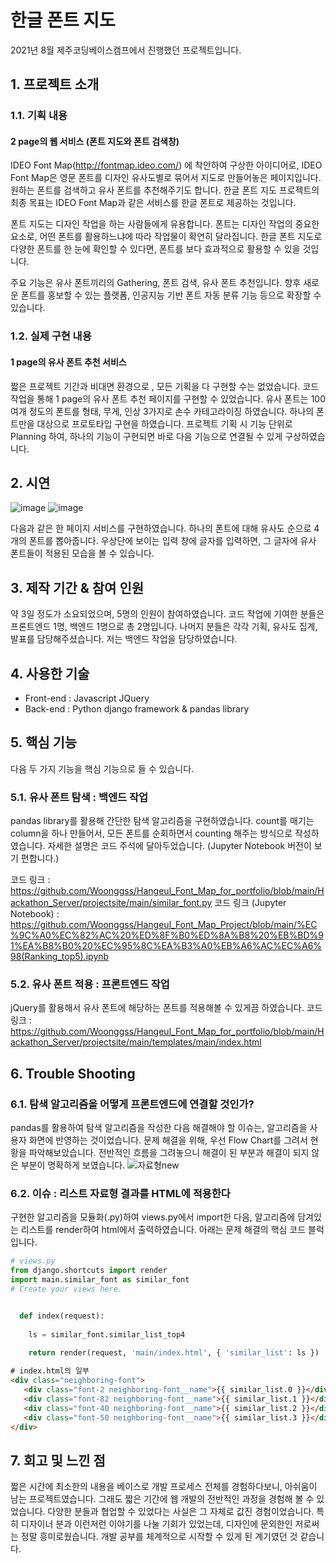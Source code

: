 # 한글 폰트 지도

2021년 8월 제주코딩베이스캠프에서 진행했던 프로젝트입니다.

## 1. 프로젝트 소개

### 1.1. 기획 내용

#### 2 page의 웹 서비스 (폰트 지도와 폰트 검색창)

IDEO Font Map(http://fontmap.ideo.com/) 에 착안하여 구상한 아이디어로, IDEO Font Map은 영문 폰트를 디자인 유사도별로 묶어서 지도로 만들어놓은 페이지입니다. 원하는 폰트를 검색하고 유사 폰트를 추천해주기도 합니다. 한글 폰트 지도 프로젝트의 최종 목표는 IDEO Font Map과 같은 서비스를 한글 폰트로 제공하는 것입니다.

폰트 지도는 디자인 작업을 하는 사람들에게 유용합니다. 폰트는 디자인 작업의 중요한 요소로, 어떤 폰트를 활용하느냐에 따라 작업물이 확연히 달라집니다. 한글 폰트 지도로 다양한 폰트를 한 눈에 확인할 수 있다면, 폰트를 보다 효과적으로 활용할 수 있을 것입니다.

주요 기능은 유사 폰트끼리의 Gathering, 폰트 검색, 유사 폰트 추천입니다. 향후 새로운 폰트를 홍보할 수 있는 플랫폼, 인공지능 기반 폰트 자동 분류 기능 등으로 확장할 수 있습니다.

### 1.2. 실제 구현 내용

#### 1 page의 유사 폰트 추천 서비스

짧은 프로젝트 기간과 비대면 환경으로 , 모든 기획을 다 구현할 수는 없었습니다. 코드 작업을 통해 1 page의 유사 폰트 추천 페이지를 구현할 수 있었습니다. 유사 폰트는 100여개 정도의 폰트를 형태, 무게, 인상 3가지로 손수 카테고라이징 하였습니다. 하나의 폰트만을 대상으로 프로토타입 구현을 하였습니다. 프로젝트 기획 시 기능 단위로 Planning 하여, 하나의 기능이 구현되면 바로 다음 기능으로 연결될 수 있게 구상하였습니다. 


## 2. 시연
![image](https://user-images.githubusercontent.com/88834958/134668451-b3e4e6ae-7ca9-479e-b019-431b3190f391.png)
![image](https://user-images.githubusercontent.com/88834958/134669869-efbc44da-f8f4-4593-9fac-f48d94711c08.png)

다음과 같은 한 페이지 서비스를 구현하였습니다. 하나의 폰트에 대해 유사도 순으로 4개의 폰트를 뽑아줍니다. 우상단에 보이는 입력 창에 글자를 입력하면, 그 글자에 유사 폰트들이 적용된 모습을 볼 수 있습니다.

## 3. 제작 기간 & 참여 인원

약 3일 정도가 소요되었으며, 5명의 인원이 참여하였습니다. 코드 작업에 기여한 분들은 프론트엔드 1명, 백엔드 1명으로 총 2명입니다. 나머지 분들은 각각 기획, 유사도 집계, 발표를 담당해주셨습니다. 저는 백엔드 작업을 담당하였습니다.

## 4. 사용한 기술

* Front-end : Javascript JQuery
* Back-end : Python django framework & pandas library

## 5. 핵심 기능

다음 두 가지 기능을 핵심 기능으로 들 수 있습니다.

### 5.1. 유사 폰트 탐색 : 백엔드 작업
  
  pandas library를 활용해 간단한 탐색 알고리즘을 구현하였습니다. count를 매기는 column을 하나 만들어서, 모든 폰트를 순회하면서 counting 해주는 방식으로 작성하였습니다.
  자세한 설명은 코드 주석에 달아두었습니다. (Jupyter Notebook 버전이 보기 편합니다.)
  
  코드 링크 : https://github.com/Woonggss/Hangeul_Font_Map_for_portfolio/blob/main/Hackathon_Server/projectsite/main/similar_font.py
  코드 링크 (Jupyter Notebook) : https://github.com/Woonggss/Hangeul_Font_Map_Project/blob/main/%EC%9C%A0%EC%82%AC%20%ED%8F%B0%ED%8A%B8%20%EB%BD%91%EA%B8%B0%20%EC%95%8C%EA%B3%A0%EB%A6%AC%EC%A6%98(Ranking_top5).ipynb
  
  
### 5.2. 유사 폰트 적용 : 프론트엔드 작업
  
  jQuery를 활용해서 유사 폰트에 해당하는 폰트를 적용해볼 수 있게끔 하였습니다.
  코드 링크 : https://github.com/Woonggss/Hangeul_Font_Map_for_portfolio/blob/main/Hackathon_Server/projectsite/main/templates/main/index.html
   
  
## 6. Trouble Shooting

### 6.1. 탐색 알고리즘을 어떻게 프론트엔드에 연결할 것인가?
  
  pandas를 활용하여 탐색 알고리즘을 작성한 다음 해결해야 할 이슈는, 알고리즘을 사용자 화면에 반영하는 것이었습니다. 문제 해결을 위해, 우선 Flow Chart를 그려서 현황을 파악해보았습니다.
  전반적인 흐름을 그려놓으니 해결이 된 부분과 해결이 되지 않은 부분이 명확하게 보였습니다.
  ![자료형new](https://user-images.githubusercontent.com/88834958/134769569-1a8c105b-6716-4dbb-a2b6-d22fa30e2f57.png)

  
### 6.2. 이슈 : 리스트 자료형 결과를 HTML에 적용한다

  구현한 알고리즘을 모듈화(.py)하여 views.py에서 import한 다음, 알고리즘에 담겨있는 리스트를 render하여 html에서 출력하였습니다. 아래는 문제 해결의 핵심 코드 블럭입니다.
  
  ```python
  # views.py
  from django.shortcuts import render
  import main.similar_font as similar_font
  # Create your views here.


    def index(request):
    
      ls = similar_font.similar_list_top4
    
      return render(request, 'main/index.html', { 'similar_list': ls })
  
  ```
  
  ```HTML
  # index.html의 일부
  <div class="neighboring-font">
     <div class="font-2 neighboring-font__name">{{ similar_list.0 }}</div>
     <div class="font-82 neighboring-font__name">{{ similar_list.1 }}</div>
     <div class="font-40 neighboring-font__name">{{ similar_list.2 }}</div>
     <div class="font-50 neighboring-font__name">{{ similar_list.3 }}</div>
  </div>
  ```
  

## 7. 회고 및 느낀 점

짧은 시간에 최소한의 내용을 베이스로 개발 프로세스 전체를 경험하다보니, 아쉬움이 남는 프로젝트였습니다. 그래도 짧은 기간에 웹 개발의 전반적인 과정을 경험해 볼 수 있었습니다. 다양한 분들과 협업할 수 있었다는 사실은 그 자체로 값진 경험이었습니다. 특히 디자이너 분과 이런저런 이야기를 나눌 기회가 있었는데, 디자인에 문외한인 저로써는 정말 흥미로웠습니다. 개발 공부를 체계적으로 시작할 수 있게 된 계기였던 것 같습니다. 

